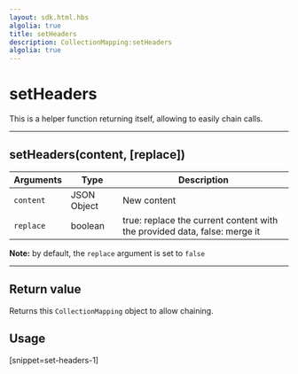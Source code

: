 ```yaml
---
layout: sdk.html.hbs
algolia: true
title: setHeaders
description: CollectionMapping:setHeaders
algolia: true
---
```

  

# setHeaders
This is a helper function returning itself, allowing to easily chain calls.

---

## setHeaders(content, [replace])

| Arguments | Type | Description |
|---------------|---------|----------------------------------------|
| ``content`` | JSON Object | New content |
| ``replace`` | boolean | true: replace the current content with the provided data, false: merge it |

**Note:** by default, the ``replace`` argument is set to ``false``

---

## Return value

Returns this `CollectionMapping` object to allow chaining.

## Usage

[snippet=set-headers-1]

